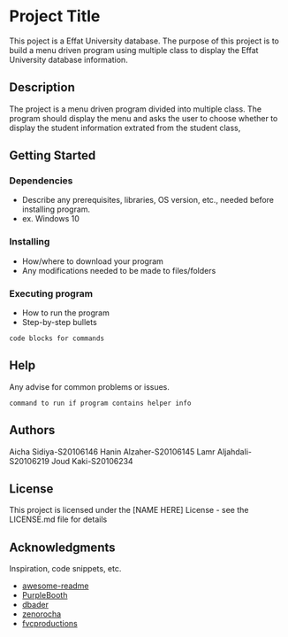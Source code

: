# Project Title

This poject is a Effat University database. The purpose of this project is to build a menu driven program using multiple class to display the Effat University database information. 

## Description

The project is a menu driven program divided into multiple class. The program should display the menu and asks the user to choose whether to display the student information extrated from the student class,

## Getting Started

### Dependencies

* Describe any prerequisites, libraries, OS version, etc., needed before installing program.
* ex. Windows 10

### Installing

* How/where to download your program
* Any modifications needed to be made to files/folders

### Executing program

* How to run the program
* Step-by-step bullets
```
code blocks for commands
```

## Help

Any advise for common problems or issues.
```
command to run if program contains helper info
```

## Authors

Aicha Sidiya-S20106146
Hanin Alzaher-S20106145
Lamr Aljahdali-S20106219
Joud Kaki-S20106234

## License

This project is licensed under the [NAME HERE] License - see the LICENSE.md file for details

## Acknowledgments

Inspiration, code snippets, etc.
* [awesome-readme](https://github.com/matiassingers/awesome-readme)
* [PurpleBooth](https://gist.github.com/PurpleBooth/109311bb0361f32d87a2)
* [dbader](https://github.com/dbader/readme-template)
* [zenorocha](https://gist.github.com/zenorocha/4526327)
* [fvcproductions](https://gist.github.com/fvcproductions/1bfc2d4aecb01a834b46)